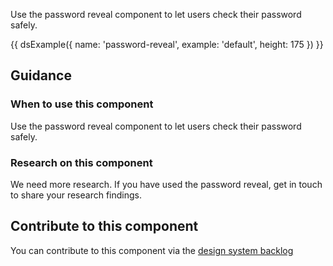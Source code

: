 Use the password reveal component to let users check their password safely.

{{ dsExample({
  name: 'password-reveal',
  example: 'default',
  height: 175
}) }}

## Guidance

### When to use this component

Use the password reveal component to let users check their password safely.

### Research on this component

We need more research. If you have used the password reveal, get in touch to share your research findings.

## Contribute to this component

You can contribute to this component via the [design system backlog](https://github.com/ministryofjustice/mojdt-design-system-backlog/)